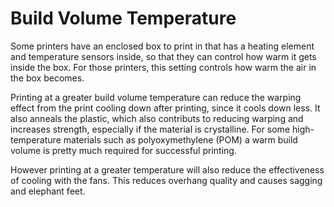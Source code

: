 Build Volume Temperature
====
Some printers have an enclosed box to print in that has a heating element and temperature sensors inside, so that they can control how warm it gets inside the box. For those printers, this setting controls how warm the air in the box becomes.

Printing at a greater build volume temperature can reduce the warping effect from the print cooling down after printing, since it cools down less. It also anneals the plastic, which also contributs to reducing warping and increases strength, especially if the material is crystalline. For some high-temperature materials such as polyoxymethylene (POM) a warm build volume is pretty much required for successful printing.

However printing at a greater temperature will also reduce the effectiveness of cooling with the fans. This reduces overhang quality and causes sagging and elephant feet.

